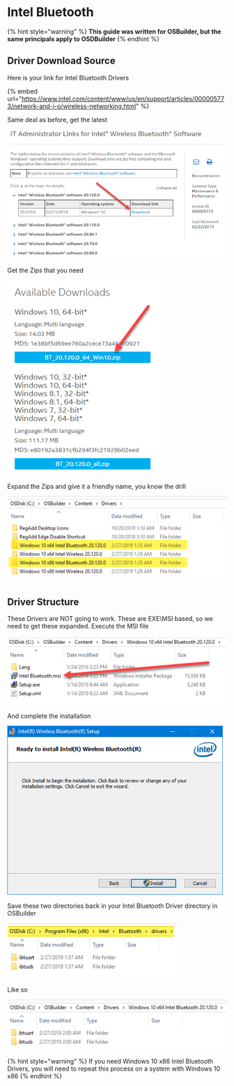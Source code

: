 # Intel Bluetooth

{% hint style="warning" %}
**This guide was written for OSBuilder, but the same principals apply to OSDBuilder**
{% endhint %}

## Driver Download Source

Here is your link for Intel Bluetooth Drivers

{% embed url="https://www.intel.com/content/www/us/en/support/articles/000005773/network-and-i-o/wireless-networking.html" %}

Same deal as before, get the latest

![](../../../../../.gitbook/assets/image%20%2832%29.png)

Get the Zips that you need

![](../../../../../.gitbook/assets/image%20%28106%29.png)

Expand the Zips and give it a friendly name, you know the drill

![](../../../../../.gitbook/assets/image%20%28109%29.png)

## 

## Driver Structure

These Drivers are NOT going to work.  These are EXE\MSI based, so we need to get these expanded.  Execute the MSI file

![](../../../../../.gitbook/assets/image%20%2859%29.png)

And complete the installation

![](../../../../../.gitbook/assets/image%20%2840%29.png)

Save these two directories back in your Intel Bluetooth Driver directory in OSBuilder

![](../../../../../.gitbook/assets/image%20%2876%29.png)

Like so

![](../../../../../.gitbook/assets/image%20%28115%29.png)

{% hint style="warning" %}
If you need Windows 10 x86 Intel Bluetooth Drivers, you will need to repeat this process on a system with Windows 10 x86
{% endhint %}

